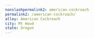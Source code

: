 ```yaml
---
﻿nonslashpermalink2: american-cockroach
permalink2: /american-cockroach/
alley: American Cockroach
city: Mt Hood
state: Oregon
---
```

